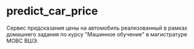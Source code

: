 # predict_car_price
Сервис предсказания цены на автомобиль реализованный в рамках домашнего задания по курсу "Машинное обучение" в магистратуре МОВС ВШЭ.
